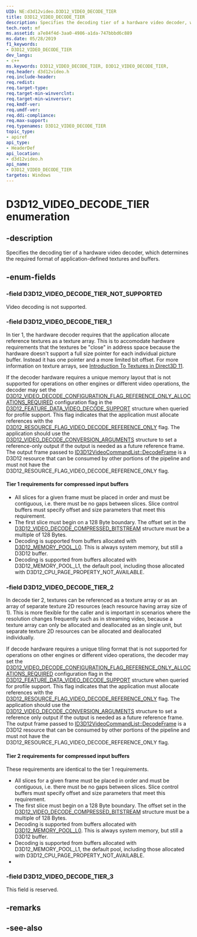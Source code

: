 ```yaml
---
UID: NE:d3d12video.D3D12_VIDEO_DECODE_TIER
title: D3D12_VIDEO_DECODE_TIER
description: Specifies the decoding tier of a hardware video decoder, which determines the required format of application-defined textures and buffers.
tech.root: mf
ms.assetid: a7e84f4d-3aa0-4986-a1da-747bbbd6c889
ms.date: 05/28/2019
f1_keywords:
- D3D12_VIDEO_DECODE_TIER
dev_langs:
- c++
ms.keywords: D3D12_VIDEO_DECODE_TIER, D3D12_VIDEO_DECODE_TIER,
req.header: d3d12video.h
req.include-header: 
req.redist: 
req.target-type: 
req.target-min-winverclnt: 
req.target-min-winversvr: 
req.kmdf-ver: 
req.umdf-ver: 
req.ddi-compliance: 
req.max-support: 
req.typenames: D3D12_VIDEO_DECODE_TIER
topic_type:
- apiref
api_type:
- HeaderDef
api_location:
- d3d12video.h
api_name:
- D3D12_VIDEO_DECODE_TIER
targetos: Windows
---
```


# D3D12_VIDEO_DECODE_TIER enumeration

## -description

Specifies the decoding tier of a hardware video decoder, which determines the required format of application-defined textures and buffers.


## -enum-fields

### -field D3D12_VIDEO_DECODE_TIER_NOT_SUPPORTED 

Video decoding is not supported.

### -field D3D12_VIDEO_DECODE_TIER_1 

In tier 1, the hardware decoder requires that the application allocate reference textures as a texture array. This is to accomodate hardware requirements that the textures be "close" in address space because the hardware doesn't support a full size pointer for each individual picture buffer.  Instead it has one pointer and a more limited bit offset. For more information on texture arrays, see [Introduction To Textures in Direct3D 11](https://docs.microsoft.com/windows/win32/direct3d11/overviews-direct3d-11-resources-textures-intro).

If the decoder hardware requires a unique memory layout that is not supported for operations on other engines or different video operations, the decoder may set the <a href="ne-d3d12video-d3d12_video_decode_configuration_flags.md">D3D12_VIDEO_DECODE_CONFIGURATION_FLAG_REFERENCE_ONLY_ALLOCATIONS_REQUIRED</a> configuration flag in the <a href="ns-d3d12video-d3d12_feature_data_video_decode_support.md">D3D12_FEATURE_DATA_VIDEO_DECODE_SUPPORT</a> structure when queried for profile support. This flag indicates that the application must allocate references with the <a href="https://docs.microsoft.com/windows/desktop/api/d3d12/ne-d3d12-d3d12_resource_flags">D3D12_RESOURCE_FLAG_VIDEO_DECODE_REFERENCE_ONLY</a> flag.  The application should use the <a href="ns-d3d12video-d3d12_video_decode_conversion_arguments.md">D3D12_VIDEO_DECODE_CONVERSION_ARGUMENTS</a> structure to set a reference-only output if the output is needed as a future reference frame.  The output frame passed to <a href="nf-d3d12video-id3d12videodecodecommandlist-decodeframe.md">ID3D12VideoCommandList::DecodeFrame</a> is a D3D12 resource that can be consumed by other portions of the pipeline and must not have the D3D12_RESOURCE_FLAG_VIDEO_DECODE_REFERENCE_ONLY flag.

#### Tier 1 requirements for compressed input buffers
- All slices for a given frame must be placed in order and must be contiguous, i.e. there must be no gaps between slices.  Slice control buffers must specify offset and size parameters that meet this requirement.  
- The first slice must begin on a 128 Byte boundary.  The offset set in the <a href="ns-d3d12video-d3d12_video_decode_compressed_bitstream.md">D3D12_VIDEO_DECODE_COMPRESSED_BITSTREAM</a> structure must be a multiple of 128 Bytes.
- Decoding is supported from buffers allocated with <a href="https://docs.microsoft.com/windows/desktop/api/d3d12/ne-d3d12-d3d12_memory_pool">D3D12_MEMORY_POOL_L0</a>. This is always system memory, but still a D3D12 buffer.
- Decoding is supported from buffers allocated with D3D12_MEMORY_POOL_L1, the default pool, including those allocated with D3D12_CPU_PAGE_PROPERTY_NOT_AVAILABLE. 


### -field D3D12_VIDEO_DECODE_TIER_2 

In decode tier 2, textures can be referenced as a texture array or as an array of separate texture 2D resources (each resource having array size of 1). This is more flexible for the caller and is important in scenarios where the resolution changes frequently such as in streaming video, because a texture array can only be allocated and deallocated as an single unit, but separate texture 2D resources can be allocated and deallocated individually.  

If decode hardware requires a unique tiling format that is not supported for operations on other engines or different video operations, the decoder may set the <a href="ne-d3d12video-d3d12_video_decode_configuration_flags.md">D3D12_VIDEO_DECODE_CONFIGURATION_FLAG_REFERENCE_ONLY_ALLOCATIONS_REQUIRED</a> configuration flag in the <a href="ns-d3d12video-d3d12_feature_data_video_decode_support.md">D3D12_FEATURE_DATA_VIDEO_DECODE_SUPPORT</a> structure when queried for profile support. This flag indicates that the application must allocate references with the <a href="https://docs.microsoft.com/windows/desktop/api/d3d12/ne-d3d12-d3d12_resource_flags">D3D12_RESOURCE_FLAG_VIDEO_DECODE_REFERENCE_ONLY</a> flag.  The application should use the <a href="ns-d3d12video-d3d12_video_decode_conversion_arguments.md">D3D12_VIDEO_DECODE_CONVERSION_ARGUMENTS</a> structure to set a reference only output if the output is needed as a future reference frame.  The output frame passed to <a href="nf-d3d12video-id3d12videodecodecommandlist-decodeframe.md">ID3D12VideoCommandList::DecodeFrame</a> is a D3D12 resource that can be consumed by other portions of the pipeline and must not have the D3D12_RESOURCE_FLAG_VIDEO_DECODE_REFERENCE_ONLY flag.

#### Tier 2 requirements for compressed input buffers

These requirements are identical to the tier 1 requirements.

- All slices for a given frame must be placed in order and must be contiguous, i.e. there must be no gaps between slices.  Slice control buffers must specify offset and size parameters that meet this requirement.  
- The first slice must begin on a 128 Byte boundary.  The offset set in the <a href="ns-d3d12video-d3d12_video_decode_compressed_bitstream.md">D3D12_VIDEO_DECODE_COMPRESSED_BITSTREAM</a> structure must be a multiple of 128 Bytes.
- Decoding is supported from buffers allocated with <a href="https://docs.microsoft.com/windows/desktop/api/d3d12/ne-d3d12-d3d12_memory_pool">D3D12_MEMORY_POOL_L0</a>. This is always system memory, but still a D3D12 buffer.
- Decoding is supported from buffers allocated with D3D12_MEMORY_POOL_L1, the default pool, including those allocated with D3D12_CPU_PAGE_PROPERTY_NOT_AVAILABLE. 
- 
### -field D3D12_VIDEO_DECODE_TIER_3 

This field is reserved.


## -remarks

## -see-also
